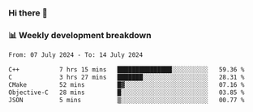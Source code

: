 ### Hi there 👋

### 📊 Weekly development breakdown
<!--START_SECTION:waka-->

```txt
From: 07 July 2024 - To: 14 July 2024

C++           7 hrs 15 mins   ███████████████░░░░░░░░░░   59.36 %
C             3 hrs 27 mins   ███████░░░░░░░░░░░░░░░░░░   28.31 %
CMake         52 mins         █▓░░░░░░░░░░░░░░░░░░░░░░░   07.16 %
Objective-C   28 mins         █░░░░░░░░░░░░░░░░░░░░░░░░   03.85 %
JSON          5 mins          ▒░░░░░░░░░░░░░░░░░░░░░░░░   00.77 %
```

<!--END_SECTION:waka-->
